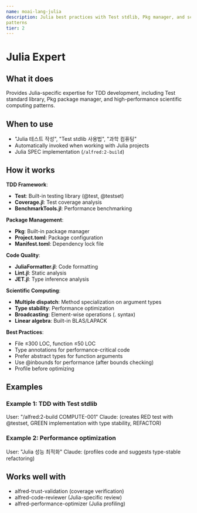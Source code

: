 ```yaml
---
name: moai-lang-julia
description: Julia best practices with Test stdlib, Pkg manager, and scientific computing
patterns
tier: 2
---
```


# Julia Expert

## What it does

Provides Julia-specific expertise for TDD development, including Test standard library, Pkg package manager, and high-performance scientific computing patterns.

## When to use

- "Julia 테스트 작성", "Test stdlib 사용법", "과학 컴퓨팅"
- Automatically invoked when working with Julia projects
- Julia SPEC implementation (`/alfred:2-build`)

## How it works

**TDD Framework**:
- **Test**: Built-in testing library (@test, @testset)
- **Coverage.jl**: Test coverage analysis
- **BenchmarkTools.jl**: Performance benchmarking

**Package Management**:
- **Pkg**: Built-in package manager
- **Project.toml**: Package configuration
- **Manifest.toml**: Dependency lock file

**Code Quality**:
- **JuliaFormatter.jl**: Code formatting
- **Lint.jl**: Static analysis
- **JET.jl**: Type inference analysis

**Scientific Computing**:
- **Multiple dispatch**: Method specialization on argument types
- **Type stability**: Performance optimization
- **Broadcasting**: Element-wise operations (. syntax)
- **Linear algebra**: Built-in BLAS/LAPACK

**Best Practices**:
- File ≤300 LOC, function ≤50 LOC
- Type annotations for performance-critical code
- Prefer abstract types for function arguments
- Use @inbounds for performance (after bounds checking)
- Profile before optimizing

## Examples

### Example 1: TDD with Test stdlib
User: "/alfred:2-build COMPUTE-001"
Claude: (creates RED test with @testset, GREEN implementation with type stability, REFACTOR)

### Example 2: Performance optimization
User: "Julia 성능 최적화"
Claude: (profiles code and suggests type-stable refactoring)

## Works well with

- alfred-trust-validation (coverage verification)
- alfred-code-reviewer (Julia-specific review)
- alfred-performance-optimizer (Julia profiling)
